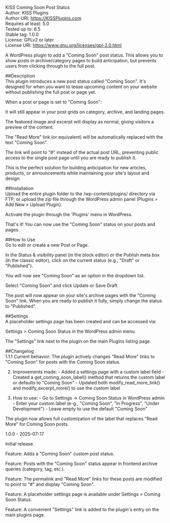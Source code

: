 KISS Coming Soon Post Status  
Author: KISS Plugins  
Author URI: https://KISSPlugins.com  
Requires at least: 5.0  
Tested up to: 6.5  
Stable tag: 1.0.0  
License: GPLv2 or later  
License URI: https://www.gnu.org/licenses/gpl-2.0.html  

A WordPress plugin to add a "Coming Soon" post status. This allows you to show posts in archive/category pages to build anticipation, but prevents users from clicking through to the full post.

##Description  
This plugin introduces a new post status called "Coming Soon". It's designed for when you want to tease upcoming content on your website without publishing the full post or page yet.

When a post or page is set to "Coming Soon":

It will still appear in your post grids on category, archive, and landing pages.

The featured image and excerpt will display as normal, giving visitors a preview of the content.

The "Read More" link (or equivalent) will be automatically replaced with the text "Coming Soon".

The link will point to "#" instead of the actual post URL, preventing public access to the single post page until you are ready to publish it.

This is the perfect solution for building anticipation for new articles, products, or announcements while maintaining your site's layout and design.

##Installation  
Upload the entire plugin folder to the /wp-content/plugins/ directory via FTP, or upload the zip file through the WordPress admin panel (Plugins > Add New > Upload Plugin).

Activate the plugin through the 'Plugins' menu in WordPress.

That's it! You can now use the "Coming Soon" status on your posts and pages.

##How to Use  
Go to edit or create a new Post or Page.

In the Status & visibility panel (in the block editor) or the Publish meta box (in the classic editor), click on the current status (e.g., "Draft" or "Published").

You will now see "Coming Soon" as an option in the dropdown list.

Select "Coming Soon" and click Update or Save Draft.

The post will now appear on your site's archive pages with the "Coming Soon" link. When you are ready to publish it fully, simply change the status to "Published".

##Settings  
A placeholder settings page has been created and can be accessed via:

Settings > Coming Soon Status in the WordPress admin menu.

The "Settings" link next to the plugin on the main Plugins listing page.

##Changelog  
1.1.1
Current behavior: The plugin actively changes "Read More" links to "Coming Soon" for posts with the Coming Soon status. 

2. Improvements made: - Added a settings page with a custom label field - Created a get_coming_soon_label() method that returns the custom label or defaults to "Coming Soon" - Updated both modify_read_more_link() and modify_excerpt_more() to use the custom label 

3. How to use: - Go to Settings → Coming Soon Status in WordPress admin - Enter your custom label (e-g., "Coming Soon", "In Progress", "Under Development") - Leave empty to use the default "Coming Soon"

The plugin now allows full customization of the label that replaces "Read More" for Coming Soon posts.


1.0.0 - 2025-07-17

Initial release.

Feature: Adds a "Coming Soon" custom post status.

Feature: Posts with the "Coming Soon" status appear in frontend archive queries (category, tag, etc.).

Feature: The permalink and "Read More" links for these posts are modified to point to "#" and display "Coming Soon".

Feature: A placeholder settings page is available under Settings > Coming Soon Status.

Feature: A convenient "Settings" link is added to the plugin's entry on the main plugins page.

